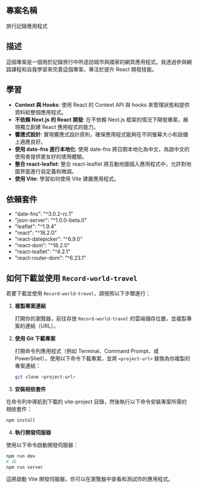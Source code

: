 ## 專案名稱

旅行記錄應用程式

## 描述

這個專案是一個用於記錄旅行中所造訪城市與國家的網頁應用程式。我透過參與網路課程和自我學習來完善這個專案，專注於提升 React 開發技能。

## 學習

- **Context 與 Hooks**: 使用 React 的 Context API 與 hooks 來管理狀態和提供資料給整個應用程式。
- **不依賴 Next.js 的 React 開發**: 在不依賴 Next.js 框架的情況下開發專案，展現獨立創建 React 應用程式的能力。
- **響應式設計**: 實現響應式設計原則，確保應用程式能夠在不同螢幕大小和設備上適應良好。
- **使用 date-fns 進行本地化**: 使用 date-fns 將日期本地化為中文，為說中文的使用者提供更友好的使用體驗。
- **整合 react-leaflet**: 整合 react-leaflet 將互動地圖插入應用程式中，允許對地圖界面進行自定義和微調。
- **使用 Vite**: 學習如何使用 Vite 建置應用程式。

## 依賴套件

- "date-fns": "^3.0.2-rc.1"
- "json-server": "^1.0.0-beta.0"
- "leaflet": "^1.9.4"
- "react": "^18.2.0"
- "react-datepicker": "^6.9.0"
- "react-dom": "^18.2.0"
- "react-leaflet": "^4.2.1"
- "react-router-dom": "^6.23.1"

## 如何下載並使用 `Record-world-travel`

若要下載並使用 `Record-world-travel`，請按照以下步驟進行：

1. **複製專案連結**

   打開你的瀏覽器，前往存放 `Record-world-travel` 的雲端儲存位置，並複製專案的連結（URL）。

2. **使用 Git 下載專案**

   打開命令列應用程式（例如 Terminal、Command Prompt、或 PowerShell），使用以下命令下載專案，並將 `<project-url>` 替換為你複製的專案連結：

   ```sh
   git clone <project-url>
   ```

3. **安裝相依套件**

在命令列中導航到下載的 vite-project 目錄，然後執行以下命令安裝專案所需的相依套件：

```sh
npm install
```

4. **執行開發伺服器**

使用以下命令啟動開發伺服器：

```sh
npm run dev
# 與
npm run server
```

這將啟動 Vite 開發伺服器，你可以在瀏覽器中查看和測試你的應用程式。
